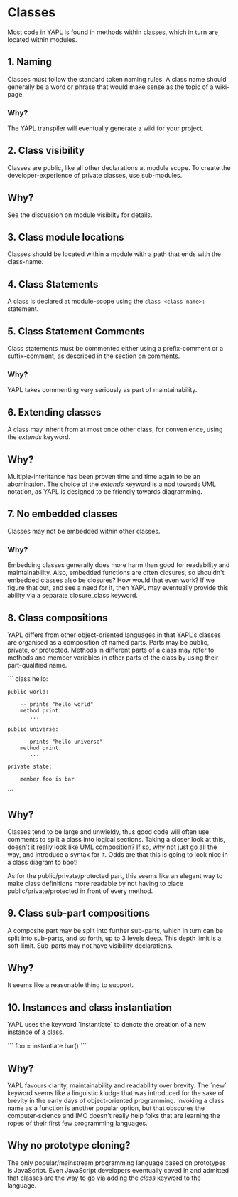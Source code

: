 # Classes

Most code in YAPL is found in methods within classes, which in turn are located within modules.

## 1. Naming

Classes must follow the standard token naming rules. A class name should generally be a word or phrase that would make sense as the topic of a wiki-page.

### Why?

The YAPL transpiler will eventually generate a wiki for your project.

## 2. Class visibility

Classes are public, like all other declarations at module scope. To create the developer-experience of private classes, use sub-modules.

## Why?

See the discussion on module visibilty for details.

## 3. Class module locations

Classes should be located within a module with a path that ends with the class-name.

## 4. Class Statements

A class is declared at module-scope using the `class <class-name>:` statement.

## 5. Class Statement Comments

Class statements must be commented either using a prefix-comment or a suffix-comment, as described in the section on comments.

### Why?

YAPL takes commenting very seriously as part of maintainability.

## 6. Extending classes

A class may inherit from at most once other class, for convenience, using the *extends* keyword.

## Why?

Multiple-interitance has been proven time and time again to be an abomination. The choice of the *extends* keyword is a nod towards UML notation, as YAPL is
designed to be friendly towards diagramming. 

## 7. No embedded classes

Classes may not be embedded within other classes.

### Why?

Embedding classes generally does more harm than good for readability and maintainability. Also, embedded functions are often closures, so shouldn't embedded
classes also be closures? How would that even work? If we figure that out, and see a need for it, then YAPL may eventually provide this ability via a separate
closure_class keyword.

## 8. Class compositions

YAPL differs from other object-oriented languages in that YAPL's classes are organised as a composition of named parts. Parts may be public, private, or protected. Methods in different parts of a class may refer to methods and member variables in other parts of the class by using their part-qualified name.

´´´
class hello:

    public world:

        -- prints "hello world"
        method print:
           ...

    public universe:

        -- prints "hello universe"
        method print:
           ...

    private state:

        member foo is bar

´´´

## Why?

Classes tend to be large and unwieldy, thus good code will often use comments to split a class into logical sections. Taking a closer look at this, doesn't it really look like UML composition? If so, why not just go all the way, and introduce a syntax for it. Odds are that this is going to look nice in a class diagram
to boot!

As for the public/private/protected part, this seems like an elegant way to make class definitions more readable by not having to place public/private/protected
in front of every method.

## 9. Class sub-part compositions

A composite part may be split into further sub-parts, which in turn can be split into sub-parts, and so forth, up to 3 levels deep. This depth limit is a soft-limit. Sub-parts may not have visibility declarations.

## Why?

It seems like a reasonable thing to support.

## 10. Instances and class instantiation

YAPL uses the keyword ´instantiate´ to denote the creation of a new instance of a class.

´´´
foo = instantiate bar()
´´´

## Why?

YAPL favours clarity, maintainability and readability over brevity. The ´new´ keyword seems like a linguistic kludge that was introduced for the sake of brevity in the early days of object-oriented programming. Invoking a class name as a function is another popular option, but that obscures the computer-science and IMO
doesn't really help folks that are learning the ropes of their first few programming languages. 

## Why no prototype cloning?

The only popular/mainstream programming language based on prototypes is JavaScript. Even JavaScript developers eventually caved in and admitted that classes are the way to go via adding the *class* keyword to the language.
